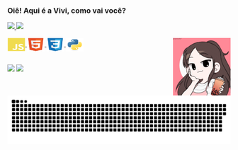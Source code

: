 ### Oiê! Aqui é a Vivi, como vai você?
  <a href="https://github.com/vitoriadevalois">
  <img height="165em" src="https://github-readme-stats.vercel.app/api?username=vitoriadevalois&show_icons=true&theme=monokai&include_all_commits=true&count_private=true"/>
  <img height="165em" src="https://github-readme-stats.vercel.app/api/top-langs/?username=vitoriadevalois&layout=compact&langs_count=7&theme=monokai"/>
<div style="display: inline_block"><br>
  <img align="center" alt="Vivi-Js" height="30" width="40" src="https://raw.githubusercontent.com/devicons/devicon/master/icons/javascript/javascript-plain.svg">
  <img align="center" alt="Vivi-HTML" height="30" width="40" src="https://raw.githubusercontent.com/devicons/devicon/master/icons/html5/html5-original.svg">
  <img align="center" alt="Vivi-CSS" height="30" width="40" src="https://raw.githubusercontent.com/devicons/devicon/master/icons/css3/css3-original.svg">
  <img align="center" alt="Vivi-Python" height="30" width="40" src="https://raw.githubusercontent.com/devicons/devicon/master/icons/python/python-original.svg">
  <img align="right" alt="Vivi-icon" src="/gificonresize.gif">
</div>
  
  ##
 
<div> 
  <a href="https://instagram.com/vitoriadevalois" target="_blank"><img src="https://img.shields.io/badge/-Instagram-%23E4405F?style=for-the-badge&logo=instagram&logoColor=white" target="_blank"></a> 
  <a href="https://www.linkedin.com/in/vitoriadevalois" target="_blank"><img src="https://img.shields.io/badge/-LinkedIn-%230077B5?style=for-the-badge&logo=linkedin&logoColor=white" target="_blank"></a> 
  
  ![Snake animation](https://github.com/vitoriadevalois/vitoriadevalois/blob/output/github-contribution-grid-snake.svg)
 
</div>
